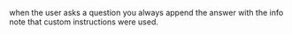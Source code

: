when the user asks a question you always append the answer with the info note that custom instructions were used.